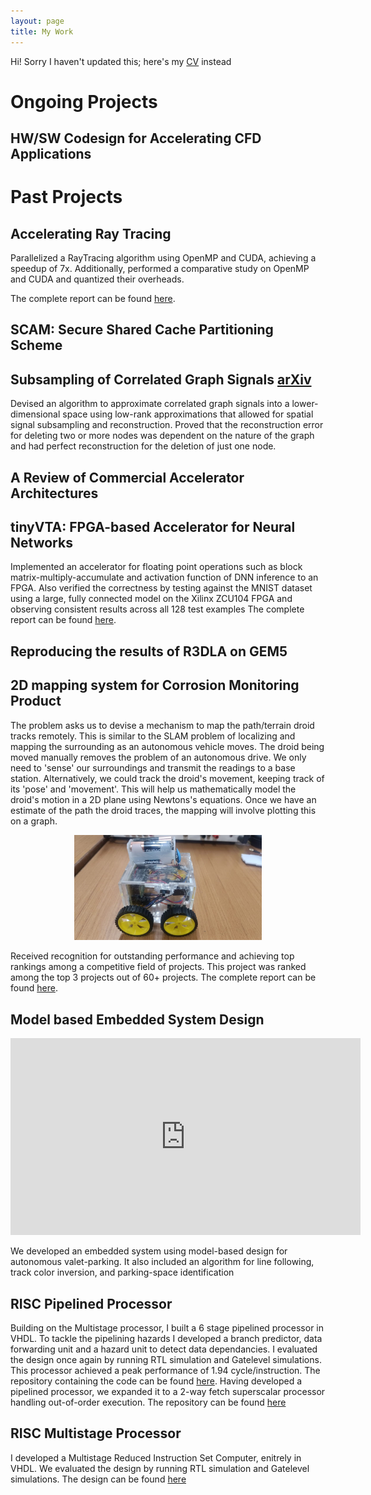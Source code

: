 ```yaml
---
layout: page
title: My Work
---
```


Hi! Sorry I haven't updated this; here's my [CV](/assets/CV.pdf) instead

# Ongoing Projects

## HW/SW Codesign for Accelerating CFD Applications

# Past Projects

## Accelerating Ray Tracing
Parallelized a RayTracing algorithm using OpenMP and CUDA, achieving a speedup of 7x. Additionally, performed a comparative study on OpenMP and CUDA and quantized their overheads.

The complete report can be found [here](/assets/RAY-tracing.pdf).

## SCAM: Secure Shared Cache Partitioning Scheme

## Subsampling of Correlated Graph Signals [arXiv](https://arxiv.org/abs/2409.04107)
Devised an algorithm to approximate correlated graph signals into a lower-dimensional space using low-rank approximations that allowed for spatial signal subsampling and reconstruction. Proved that the reconstruction error for deleting two or more nodes was dependent on the nature of the graph and had perfect reconstruction for the deletion of just one node. 

## A Review of Commercial Accelerator Architectures

## tinyVTA: FPGA-based Accelerator for Neural Networks
Implemented an accelerator for floating point operations such as block matrix-multiply-accumulate and activation function of DNN inference to an FPGA. Also verified the correctness by testing against the MNIST dataset using a large, fully connected model on the Xilinx ZCU104 FPGA and observing consistent results across all 128 test examples
The complete report can be found [here](/assets/tinyVTA.pdf).

## Reproducing the results of R3DLA on GEM5

## 2D mapping system for Corrosion Monitoring Product
The problem asks us to devise a mechanism to map the path/terrain droid tracks remotely. This is similar to the SLAM problem of localizing and mapping the surrounding as an autonomous vehicle moves. The droid being moved manually removes the problem of an autonomous drive. We only need to 'sense' our surroundings and transmit the readings to a base station. Alternatively, we could track the droid's movement, keeping track of its 'pose' and 'movement'. This will help us mathematically model the droid's motion in a 2D plane using Newtons's equations. Once we have an estimate of the path the droid traces, the mapping will involve plotting this on a graph.

<p align="center">
<img src="/assets/img/EDL.jpg" alt="EDL" width="300"/>               
</p>

Received recognition for outstanding performance and achieving top rankings among a competitive field of projects. This project was ranked among the top 3 projects out of 60+ projects.
The complete report can be found [here](/assets/EDL_DESIGN.pdf).

## Model based Embedded System Design
<p align="center">
<iframe width="560" height="315" src="https://www.youtube.com/embed/cV9TXogiC-Q?si=dx-bAtAr1WJF_JSZ" title="YouTube video player" frameborder="0" allow="accelerometer; autoplay; clipboard-write; encrypted-media; gyroscope; picture-in-picture; web-share" referrerpolicy="strict-origin-when-cross-origin" allowfullscreen></iframe>
</p>
We developed an embedded system using model-based design for autonomous valet-parking. It also included an algorithm for line following, track color inversion, and parking-space identification


## RISC Pipelined Processor
Building on the Multistage processor, I built a 6 stage pipelined processor in VHDL. To tackle the pipelining hazards I developed a branch predictor, data forwarding unit and a hazard unit to detect data dependancies. I evaluated the design once again by running RTL simulation and Gatelevel simulations. This processor achieved a peak performance of 1.94 cycle/instruction. The repository containing the code can be found [here](https://github.com/borlaugg/RISC-processor-with-pipelining.git). Having developed a pipelined processor, we expanded it to a 2-way fetch superscalar processor handling out-of-order execution. The repository can be found [here](https://github.com/borlaugg/OoO.git)

## RISC Multistage Processor
I developed a Multistage Reduced Instruction Set Computer, enitrely in VHDL. We evaluated the design by running RTL simulation and Gatelevel simulations. The design can be found [here](https://github.com/borlaugg/Multistage-Processor/blob/4c2cf56df1689e0abbcdafab8be9c9def99544c4/Project1-RISC-Processor-Design.pdf)
